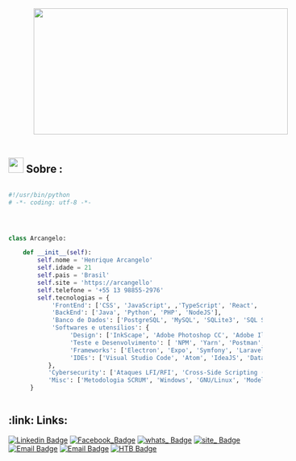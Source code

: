 
 

<div align="left">
 <abc> 
<img style="margin-left: 10%" src="61b4000fdf706012549312.gif" width="100%" height="250" ><br>
  <br>   
 </abc>
</div> 

<h2 align="left"> <img src="https://emojis.slackmojis.com/emojis/images/1577982316/7421/typingcat.gif?1577982316" width="30" height="30" >    Sobre :</h2>

```python

#!/usr/bin/python
# -*- coding: utf-8 -*-




class Arcangelo:

    def __init__(self):
        self.nome = 'Henrique Arcangelo'
        self.idade = 21
        self.pais = 'Brasil'
        self.site = 'https://arcangello'
        self.telefone = '+55 13 98855-2976'
        self.tecnologias = {
            'FrontEnd': ['CSS', 'JavaScript', ,'TypeScript', 'React', 'React Native', 'Jquery'],
            'BackEnd': ['Java', 'Python', 'PHP', 'NodeJS'],
            'Banco de Dados': ['PostgreSQL', 'MySQL', 'SQLite3', 'SQL Server'],
            'Softwares e utensílios': { 
                 'Design': ['InkScape', 'Adobe Photoshop CC', 'Adobe Illustrator CC', 'CorelDraw X8', 'Adobe Premiere', 'Canvas' ],
                 'Teste e Desenvolvimento': [ 'NPM', 'Yarn', 'Postman', 'Nginx', 'Apache', 'Insomnia','GIT', 'SQLite Browser', 'Firebase'],
                 'Frameworks': ['Electron', 'Expo', 'Symfony', 'Laravel', 'Django', 'Express', 'Firebase', 'Boostrap'],
                 'IDEs': ['Visual Studio Code', 'Atom', 'IdeaJS', 'Datagrip', 'PHPStorm']
           },
           'Cybersecurity': ['Ataques LFI/RFI', 'Cross-Side Scripting (XSS)', 'Injeções SQL', 'Busca por vulnerabilidades, serviços e portas (Nmap,Openvas)', 'Exploração de vulnerabilidades', 'Ataques por overflow de buffer'],
           'Misc': ['Metodologia SCRUM', 'Windows', 'GNU/Linux', 'Modelagem MVC', 'Sistemas Gerenciadores de Bancos de Dados', 'Sistemas CMS' ]
      }
 
```



<h2 align="left">:link: Links:</h2>

[![Linkedin Badge](https://img.shields.io/badge/-Linkedin-blue?style=flat-square&logo=Linkedin&logoColor=white&link=https://www.linkedin.com/in/henrique-carreira-b-arcangelo-7965841bb/)](https://www.linkedin.com/in/henrique-carreira-b-arcangelo-7965841bb/) [![Facebook_Badge](https://img.shields.io/badge/-Facebook-3b5998?style=flat-square&labelColor=3b5998&logo=facebook&logoColor=white&link=https://facebook.com/henryyssn)](https://facebook.com/henryyssn)  [![whats_ Badge](https://img.shields.io/badge/-WhatsApp-green?style=flat-square&logo=whatsapp&logoColor=white&link=https://web.whatsapp.com/send/?phone=5513988504778)](https://web.whatsapp.com/send/?phone=5513988552976) [![site_ Badge](https://img.shields.io/badge/-Website-red?style=flat-square&logo=appveyor&logoColor=white&link=https://arcangello.com)](https://arcangello.com/) [![Email Badge](https://img.shields.io/badge/-Email-gray?style=flat-square&logo=protonmail&logoColor=white&link=mailto:henry@arcangello.com)](mailto:henry@arcangello.com) [![Email Badge](https://img.shields.io/badge/-Gmail-D14836?style=flat-square&logo=gmail&logoColor=white&link=mailto:henri.arcangelo@gmail.com)](mailto:henri.arcangelo@gmail.com) [![HTB Badge](https://img.shields.io/badge/-HackTheBox-brightgreen?style=flat-square&logo=hackthebox&logoColor=white&link=https://app.hackthebox.com/profile/795113)](https://app.hackthebox.com/profile/795113)
